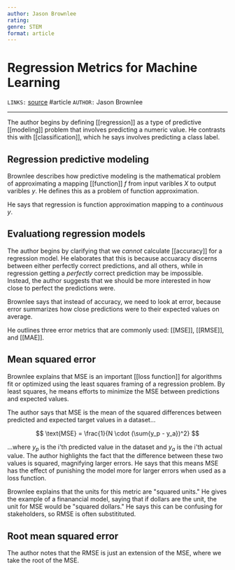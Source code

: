 ```yaml
---
author: Jason Brownlee
rating:  
genre: STEM
format: article
---
```

# Regression Metrics for Machine Learning
`LINKS:` [source](https://machinelearningmastery.com/regression-metrics-for-machine-learning/)
#article 
`AUTHOR:` Jason Brownlee

---
The author begins by defining [[regression]] as a type of predictive [[modeling]] problem that involves predicting a numeric value. He contrasts this with [[classification]], which he says involves predicting a class label. 

## Regression predictive modeling
Brownlee describes how predictive modeling is the mathematical problem of approximating a mapping [[function]] $f$ from input varibles $X$ to output varibles $y$. He defines this as a problem of function approximation. 

He says that regression is function approximation mapping to a *continuous* $y$. 

## Evaluationg regression models
The author begins by clarifying that we *cannot* calculate [[accuracy]] for a regression model. He elaborates that this is because accuaracy discerns between either perfectly correct predictions, and all others, while in regression getting a *perfectly* correct prediction may be impossible. Instead, the author suggests that we should be more interested in how close to perfect the predictions were. 

Brownlee says that instead of accuracy, we need to look at error, because error summarizes how close predictions were to their expected values on average. 

He outlines three error metrics that are commonly used: [[MSE]], [[RMSE]], and [[MAE]]. 

## Mean squared error
Brownlee explains that MSE is an important [[loss function]] for algorithms fit or optimized using the least squares framing of a regression problem. By least squares, he means efforts to minimize the MSE between predictions and expected values. 

The author says that MSE is the mean of the squared differences between predicted and expected target values in a dataset...

$$
\text{MSE} = \frac{1}{N \cdot (\sum{y_p - y_a})^2}
$$

...where $y_p$ is the i'th predicted value in the dataset and $y_a$ is the i'th actual value. The author highlights the fact that the difference between these two values is squared, magnifying larger errors. He says that this means MSE has the effect of punishing the model more for larger errors when used as a loss function. 

Brownlee explains that the units for this metric are "squared units." He gives the example of a finanancial model, saying that if dollars are the unit, the unit for MSE would be "squared dollars." He says this can be confusing for stakeholders, so RMSE is often substitituted.

## Root mean squared error
The author notes that the RMSE is just an extension of the MSE, where we take the root of the MSE. 